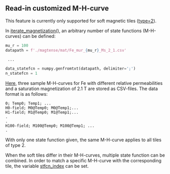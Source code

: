 ## Read-in customized M-H-curve

This feature is currently only supported for soft magnetic tiles ([type=2](magtense/magtense.py#L49)).

In  [iterate_magnetization()](magtense/magtense.py#L611), an arbitrary number of state functions (M-H-curves) can be defined:

```python
mu_r = 100
datapath = f'./magtense/mat/Fe_mur_{mu_r}_Ms_2_1.csv'

 ...

data_statefcn = numpy.genfromtxt(datapath, delimiter=';')
n_statefcn = 1
```

[Here](magtense/mat), three sample M-H-curves for Fe with different relative permeabilities and a saturation magnetization of 2.1 T are stored as CSV-files. The data format is as follows:

```csv
0; Temp0; Temp1; ...
H0-field; M0@Temp0; M0@Temp1;...
H1-field; M1@Temp0; M1@Temp1;...
.
.
H100-field; M100@Temp0; M100@Temp1; ...
.
```

With only one state function given, the same M-H-curve applies to all tiles of type 2.

When the soft tiles differ in their M-H-curves, multiple state function can be combined. In order to match a specific M-H-curve with the corresponding tile, the variable [stfcn_index](magtense/magtense.py#L54) can be set.
